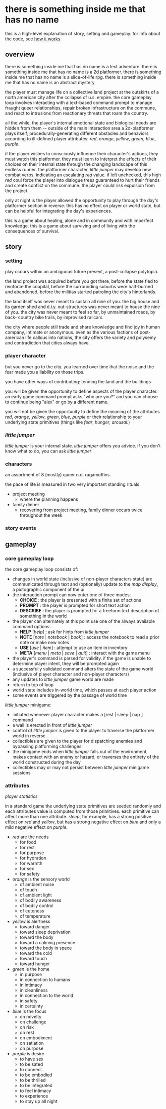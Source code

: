 # there is something inside me that has no name

this is a high-level explanation of story, setting and gameplay. for info about
the code, see [how it works](docs/how-it-works)

## overview

there is something inside me that has no name is a text adventure. there is
something inside me that has no name is a 2d platformer. there is something
inside me that has no name is a slice-of-life rpg. there is something inside me
that has no name is an abstract mystery.

the player must manage life on a collective land project at the outskirts of a
north american city after the collapse of u.s. empire. the core gameplay loop
involves interacting with a text-based command prompt to manage fraught queer
relationships, repair broken infrastructure on the commune, and react to
intrusions from reactionary threats that roam the country.

all the while, the player's internal emotional state and biological needs are
hidden from them -- outside of the main interaction area a 2d-platformer plays
itself, procedurally-generating different obstacles and behaviors according to
ill-defined player attributes: *red*, *orange*, *yellow*, *green*, *blue*,
*purple*.

if the player wishes to consciously influence their character's actions, they
must watch this platformer. they must learn to interpret the effects of their
choices on their internal state through the changing landscape of this endless
runner. the platformer character, *little jumper* may develop new combat verbs,
indicating an escalating *red* value. if left unchecked, this high *red* coul
force the player into dialogue trees guaranteed to hurt their friends and create
conflict on the commune. the player could risk expulsion from the project.

only at night is the player allowed the opportunity to play through the day's
platformer section in reverse. this has no effect on player or world state, but
can be helpful for integrating the day's experiences.

this is a game about healing, alone and in community and with imperfect
knowledge. this is a game about surviving and of living with the consequences of
survival.

## story

### setting

play occurs within an ambiguous future present, a post-collapse polytopia.

the land project was acquired before you got there, before the state fled to
reinforce the coapital, before the surrounding suburbs were half-burned and
abandoned, before the militias started patroling the city's hinterlands.

the land itself was never meant to sustain all nine of you. the big house and
its garden shed and d.i.y. out-structures was never meant to house the nine of
you. the city was never meant to feel so far, by unmaintained roads, by back-
country bike trails, by improvised railcars.

the city where people still trade and share knowledge and find joy in human
company, intimate or anonymous. even as the various factions of post-american
life callous into nations, the city offers the variety and polysemy and 
contradiction that cities always have.

### player character

but you never go to the city. you learned over time that the noise and the fear
made you a liability on those trips.

you have other ways of contributing: tending the land and the buildings

you will be given the opportunity to define aspects of the player character. an
early game command prompt asks "who are you?" and you can choose to continue
being "alex" or go by a different name.

you will not be given the opportunity to define the meaning of the attributes
*red*, *orange*, *yellow*, *green*, *blue*, *purple* or their relationship to
your underlying state primitives (things like *fear*, *hunger*, *arousal*.)

### *little jumper*

*little jumper* is your internal state. *little jumper* offers you advice. if
you don't know what to do, you can ask *little jumper*.

### characters

an assortment of 8 (mostly) queer n.d. ragamuffins. 

the pace of life is measured in two very important standing rituals
- project meeting
  - where the planning happens
- family dinner
  - recovering from project meeting, family dinner occurs twice throughout the
  week

<!-- TODO: put the characters here  -->

### story events

<!-- TODO: put story event ideas here -->

## gameplay

### core gameplay loop

the core gameplay loop consists of:
- changes in world state (inclusive of non-player characters state) are
communicated through text and (optionally) update to the *map display*, a
pictographic component of the ui
- the interaction prompt can now enter one of three modes:
  - **CHOICE** : the player is presented with a finite set of actions
  - **PROMPT** : the player is prompted for short text action
  - **DESCRIBE** : the player is prompted for a freeform text description of
  something in the world
- the player can alternately at this point use one of the always available
command options:
  - **HELP** \[*help*\] : ask for hints from *little jumper* 
  - **NOTE** \[*note* | *notebook* | *book*\] : access the notebook to read a prior note
  or make new notes
  - **USE** \[*use* | *item*\] : attempt to use an item in inventory
  - **META** \[*menu* | *meta* | *save* | *quit*\] : interact with the game menu
- the player's command is parsed for validity. if the game is unable to
determine player intent, they will be prompted again
- a successfully validated command alters the state of the game world (inclusive
of player character and non-player characters)
- any updates to *little jumper* game world are made
- return to top of loop
- world state includes in-world time, which passes at each player action
- some events are triggered by the passage of world time

*little jumper* minigame:
- initiated whenever player character makes a \[rest | sleep | nap \] command
- a wall is erected in front of *little jumper*
- control of *little jumper* is given to the player to traverse the platformer
world in reverse
- collectibles are given to the player for dispatching enemies and bypassing
platforming challenges
- the minigame ends when *little jumper* falls out of the environment, makes
contact with an enemy or hazard, or traverses the entirety of the world
constructed during the day
- collectibles may or may not persist between *little jumper* minigame sessions

### attributes
*player statistics*

in a standard game the underlying state primitives are seeded randomly and each
attributes value is computed from those primitives. each primitive can affect
more than one attribute. *sleep*, for example, has a strong positive effect on
*red* and *yellow*, but has a strong negative effect on *blue* and only a mild
negative effect on *purple*.

- *red* are the needs
  - for food
  - for rest
  - for purpose
  - for hydration
  - for warmth
  - for sex
  - for safety
- *orange* is the sensory world
  - of ambient noise
  - of touch
  - of ambient light
  - of bodily awareness
  - of bodily control
  - of cuteness
  - of temperature
- *yellow* is alertness
  - toward danger
  - toward sleep deprivation
  - toward the body
  - toward a calming presence
  - toward the body in space
  - toward the cold
  - toward touch
  - toward hunger
- *green* is the home
  - in purpose
  - in connection to humans
  - in intimacy
  - in cleanliness
  - in connection to the world
  - in safety
  - in certainty
- *blue* is the focus
  - on novelty
  - on challenge
  - on risk
  - on rest
  - on embodiment
  - on satiation
  - on purpose
- *purple* is desire
  - to have sex
  - to be sated
  - to connect
  - to be embodied
  - to be thrilled
  - to be integrated
  - to feel intimacy
  - to experience
  - to stay up all night

